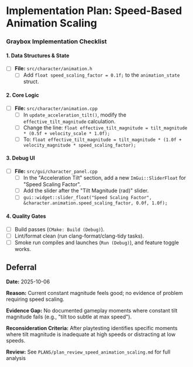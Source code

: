 # Implementation Plan: Speed-Based Animation Scaling

### Graybox Implementation Checklist

#### 1. Data Structures & State

- [ ] **File:** `src/character/animation.h`
    - [ ] Add `float speed_scaling_factor = 0.1f;` to the `animation_state` struct.

#### 2. Core Logic

- [ ] **File:** `src/character/animation.cpp`
    - [ ] In `update_acceleration_tilt()`, modify the `effective_tilt_magnitude` calculation.
    - [ ] Change the line: `float effective_tilt_magnitude = tilt_magnitude * (0.5f + velocity_scale * 1.0f);`
    - [ ] To: `float effective_tilt_magnitude = tilt_magnitude * (1.0f + velocity_magnitude * speed_scaling_factor);`

#### 3. Debug UI

- [ ] **File:** `src/gui/character_panel.cpp`
    - [ ] In the "Acceleration Tilt" section, add a new `ImGui::SliderFloat` for "Speed Scaling Factor".
    - [ ] Add the slider after the "Tilt Magnitude (rad)" slider.
    - [ ] `gui::widget::slider_float("Speed Scaling Factor", &character.animation.speed_scaling_factor, 0.0f, 1.0f);`

#### 4. Quality Gates

- [ ] Build passes (`CMake: Build (Debug)`).
- [ ] Lint/format clean (run clang-format/clang-tidy tasks).
- [ ] Smoke run compiles and launches (`Run (Debug)`), and feature toggle works.

## Deferral

**Date:** 2025-10-06

**Reason:** Current constant magnitude feels good; no evidence of problem requiring speed scaling.

**Evidence Gap:** No documented gameplay moments where constant tilt magnitude fails (e.g., "tilt too subtle at max speed").

**Reconsideration Criteria:** After playtesting identifies specific moments where tilt magnitude is inadequate at high speeds or distracting at low speeds.

**Review:** See `PLANS/plan_review_speed_animation_scaling.md` for full analysis
